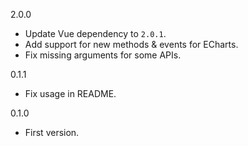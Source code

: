 2.0.0
* Update Vue dependency to `2.0.1`.
* Add support for new methods & events for ECharts.
* Fix missing arguments for some APIs.

0.1.1
* Fix usage in README.

0.1.0
* First version.
